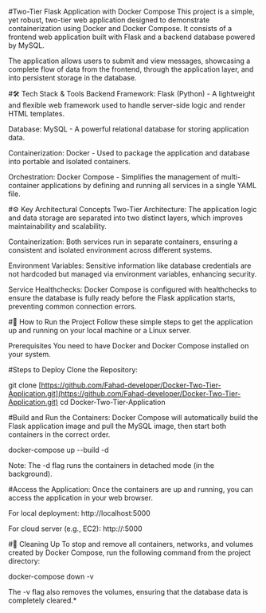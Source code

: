 #Two-Tier Flask Application with Docker Compose
This project is a simple, yet robust, two-tier web application designed to demonstrate containerization using Docker and Docker Compose. It consists of a frontend web application built with Flask and a backend database powered by MySQL.

The application allows users to submit and view messages, showcasing a complete flow of data from the frontend, through the application layer, and into persistent storage in the database.

#🛠️ Tech Stack & Tools
Backend Framework: Flask (Python) - A lightweight and flexible web framework used to handle server-side logic and render HTML templates.

Database: MySQL - A powerful relational database for storing application data.

Containerization: Docker - Used to package the application and database into portable and isolated containers.

Orchestration: Docker Compose - Simplifies the management of multi-container applications by defining and running all services in a single YAML file.

#⚙️ Key Architectural Concepts
Two-Tier Architecture: The application logic and data storage are separated into two distinct layers, which improves maintainability and scalability.

Containerization: Both services run in separate containers, ensuring a consistent and isolated environment across different systems.

Environment Variables: Sensitive information like database credentials are not hardcoded but managed via environment variables, enhancing security.

Service Healthchecks: Docker Compose is configured with healthchecks to ensure the database is fully ready before the Flask application starts, preventing common connection errors.

#🚀 How to Run the Project
Follow these simple steps to get the application up and running on your local machine or a Linux server.

Prerequisites
You need to have Docker and Docker Compose installed on your system.

#Steps to Deploy
Clone the Repository:

git clone [https://github.com/Fahad-developer/Docker-Two-Tier-Application.git](https://github.com/Fahad-developer/Docker-Two-Tier-Application.git)
cd Docker-Two-Tier-Application

#Build and Run the Containers:
Docker Compose will automatically build the Flask application image and pull the MySQL image, then start both containers in the correct order.

docker-compose up --build -d

Note: The -d flag runs the containers in detached mode (in the background).

#Access the Application:
Once the containers are up and running, you can access the application in your web browser.

For local deployment: http://localhost:5000

For cloud server (e.g., EC2): http://<your-server-public-ip-address>:5000

#🧹 Cleaning Up
To stop and remove all containers, networks, and volumes created by Docker Compose, run the following command from the project directory:

docker-compose down -v

The -v flag also removes the volumes, ensuring that the database data is completely cleared.*
